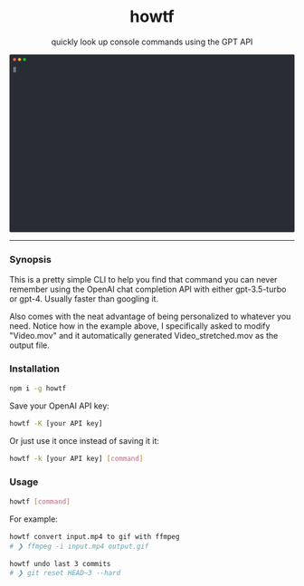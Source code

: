 <h1 align="center">howtf</h1>
<p align="center">quickly look up console commands using the GPT API</p>

<p align="center">
  <img src="docs/ffmpeg-example.svg" width="600" align="center" />
</p>

---

### Synopsis

This is a pretty simple CLI to help you find that command you can never
remember using the OpenAI chat completion API with either gpt-3.5-turbo or gpt-4.
Usually faster than googling it.

Also comes with the neat advantage of being personalized to whatever you need.
Notice how in the example above, I specifically asked to modify "Video.mov" and
it automatically generated Video_stretched.mov as the output file.

### Installation

```bash
npm i -g howtf
```

Save your OpenAI API key:

```bash
howtf -K [your API key]
```

Or just use it once instead of saving it it:

```bash
howtf -k [your API key] [command]
```

### Usage

```bash
howtf [command]
```

For example:

```bash
howtf convert input.mp4 to gif with ffmpeg
# ❯ ffmpeg -i input.mp4 output.gif
```

```bash
howtf undo last 3 commits
# ❯ git reset HEAD~3 --hard
```